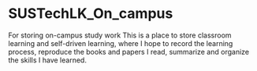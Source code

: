 # SUSTechLK_On_campus
For storing on-campus study work
This is a place to store classroom learning and self-driven learning, where I hope to record the learning process, reproduce the books and papers I read, summarize and organize the skills I have learned.
